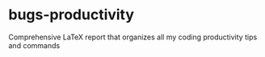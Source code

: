 # bugs-productivity
Comprehensive LaTeX report that organizes all my coding productivity tips and commands
